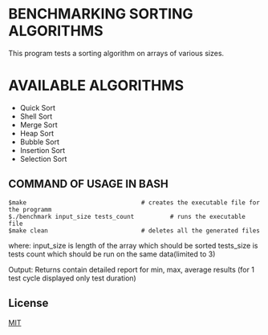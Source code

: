 # BENCHMARKING SORTING ALGORITHMS
This program tests a sorting algorithm on arrays of various sizes.

# AVAILABLE ALGORITHMS
- Quick Sort
- Shell Sort
- Merge Sort
- Heap Sort
- Bubble Sort
- Insertion Sort
- Selection Sort

## COMMAND OF USAGE IN BASH
```
$make                				 # creates the executable file for the programm
$./benchmark input_size tests_count  		 # runs the executable file
$make clean         				 # deletes all the generated files

```
where:
input_size is length of the array which should be sorted
tests_size is tests count which should be run on the same data(limited to 3)

Output:
Returns contain detailed report for min, max, average results (for 1 test cycle displayed only test duration)


## License
[MIT](https://choosealicense.com/licenses/mit/)
